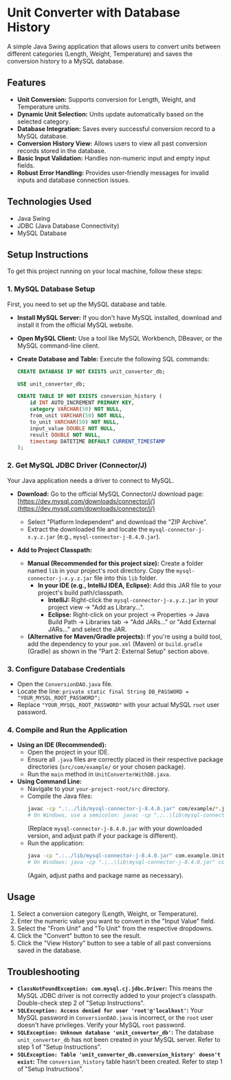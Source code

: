 # Unit Converter with Database History

A simple Java Swing application that allows users to convert units between different categories (Length, Weight, Temperature) and saves the conversion history to a MySQL database.

## Features

* **Unit Conversion:** Supports conversion for Length, Weight, and Temperature units.
* **Dynamic Unit Selection:** Units update automatically based on the selected category.
* **Database Integration:** Saves every successful conversion record to a MySQL database.
* **Conversion History View:** Allows users to view all past conversion records stored in the database.
* **Basic Input Validation:** Handles non-numeric input and empty input fields.
* **Robust Error Handling:** Provides user-friendly messages for invalid inputs and database connection issues.

## Technologies Used

* Java Swing
* JDBC (Java Database Connectivity)
* MySQL Database

## Setup Instructions

To get this project running on your local machine, follow these steps:

### 1. MySQL Database Setup

First, you need to set up the MySQL database and table.

* **Install MySQL Server:** If you don't have MySQL installed, download and install it from the official MySQL website.
* **Open MySQL Client:** Use a tool like MySQL Workbench, DBeaver, or the MySQL command-line client.
* **Create Database and Table:** Execute the following SQL commands:

    ```sql
    CREATE DATABASE IF NOT EXISTS unit_converter_db;

    USE unit_converter_db;

    CREATE TABLE IF NOT EXISTS conversion_history (
        id INT AUTO_INCREMENT PRIMARY KEY,
        category VARCHAR(50) NOT NULL,
        from_unit VARCHAR(50) NOT NULL,
        to_unit VARCHAR(50) NOT NULL,
        input_value DOUBLE NOT NULL,
        result DOUBLE NOT NULL,
        timestamp DATETIME DEFAULT CURRENT_TIMESTAMP
    );
    ```

### 2. Get MySQL JDBC Driver (Connector/J)

Your Java application needs a driver to connect to MySQL.

* **Download:** Go to the official MySQL Connector/J download page: [https://dev.mysql.com/downloads/connector/j/](https://dev.mysql.com/downloads/connector/j/)
    * Select "Platform Independent" and download the "ZIP Archive".
    * Extract the downloaded file and locate the `mysql-connector-j-x.y.z.jar` (e.g., `mysql-connector-j-8.4.0.jar`).

* **Add to Project Classpath:**
    * **Manual (Recommended for this project size):** Create a folder named `lib` in your project's root directory. Copy the `mysql-connector-j-x.y.z.jar` file into this `lib` folder.
        * **In your IDE (e.g., IntelliJ IDEA, Eclipse):** Add this JAR file to your project's build path/classpath.
            * **IntelliJ:** Right-click the `mysql-connector-j-x.y.z.jar` in your project view -> "Add as Library...".
            * **Eclipse:** Right-click on your project -> Properties -> Java Build Path -> Libraries tab -> "Add JARs..." or "Add External JARs..." and select the JAR.
    * **(Alternative for Maven/Gradle projects):** If you're using a build tool, add the dependency to your `pom.xml` (Maven) or `build.gradle` (Gradle) as shown in the "Part 2: External Setup" section above.

### 3. Configure Database Credentials

* Open the `ConversionDAO.java` file.
* Locate the line: `private static final String DB_PASSWORD = "YOUR_MYSQL_ROOT_PASSWORD";`
* Replace `"YOUR_MYSQL_ROOT_PASSWORD"` with your actual MySQL `root` user password.

### 4. Compile and Run the Application

* **Using an IDE (Recommended):**
    * Open the project in your IDE.
    * Ensure all `.java` files are correctly placed in their respective package directories (`src/com/example/` or your chosen package).
    * Run the `main` method in `UnitConverterWithDB.java`.
* **Using Command Line:**
    * Navigate to your `your-project-root/src` directory.
    * Compile the Java files:
        ```bash
        javac -cp ".:../lib/mysql-connector-j-8.4.0.jar" com/example/*.java
        # On Windows, use a semicolon: javac -cp ".;..\lib\mysql-connector-j-8.4.0.jar" com\example\*.java
        ```
        (Replace `mysql-connector-j-8.4.0.jar` with your downloaded version, and adjust path if your package is different).
    * Run the application:
        ```bash
        java -cp ".:../lib/mysql-connector-j-8.4.0.jar" com.example.UnitConverterWithDB
        # On Windows: java -cp ".;..\lib\mysql-connector-j-8.4.0.jar" com.example.UnitConverterWithDB
        ```
        (Again, adjust paths and package name as necessary).

## Usage

1.  Select a conversion category (Length, Weight, or Temperature).
2.  Enter the numeric value you want to convert in the "Input Value" field.
3.  Select the "From Unit" and "To Unit" from the respective dropdowns.
4.  Click the "Convert" button to see the result.
5.  Click the "View History" button to see a table of all past conversions saved in the database.

## Troubleshooting

* **`ClassNotFoundException: com.mysql.cj.jdbc.Driver`:** This means the MySQL JDBC driver is not correctly added to your project's classpath. Double-check step 2 of "Setup Instructions".
* **`SQLException: Access denied for user 'root'@'localhost'`:** Your MySQL password in `ConversionDAO.java` is incorrect, or the `root` user doesn't have privileges. Verify your MySQL `root` password.
* **`SQLException: Unknown database 'unit_converter_db'`:** The database `unit_converter_db` has not been created in your MySQL server. Refer to step 1 of "Setup Instructions".
* **`SQLException: Table 'unit_converter_db.conversion_history' doesn't exist`:** The `conversion_history` table hasn't been created. Refer to step 1 of "Setup Instructions".